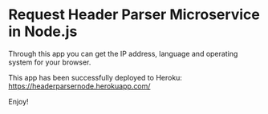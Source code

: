 # Request Header Parser Microservice in Node.js

Through this app you can get the IP address, language and operating system for your browser.

This app has been successfully deployed to Heroku: https://headerparsernode.herokuapp.com/

Enjoy!
